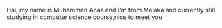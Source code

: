 Hai, my name is Muhammad Anas and I'm from Melaka and currently still studying in computer science course,nice to meet you
